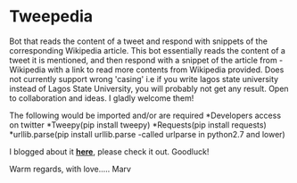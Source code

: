 # Tweepedia
Bot that reads the content of a tweet and respond with snippets of the corresponding Wikipedia article.
This bot essentially reads the content of a tweet it is mentioned, and then respond with a snippet of the article from -
Wikipedia with a link to read more contents from Wikipedia provided.
Does not currently support wrong 'casing' i.e if you write lagos state university instead of Lagos State
University, you will probably not get any result. Open to collaboration and ideas. I gladly welcome them!

The following would be imported and/or are required
*Developers access on twitter
*Tweepy(pip install tweepy)
*Requests(pip install requests)
*urllib.parse(pip install urllib.parse -called urlparse in python2.7 and lower)

I blogged about it **[here](https://mahveotm.github.io/2019-03-10-tweepedia/)**, please check it out.
Goodluck!

Warm regards,
with love.....
Marv
